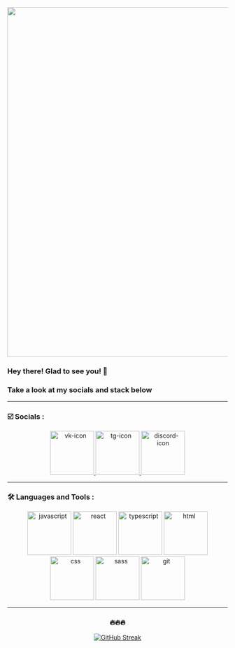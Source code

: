 <div id="header" align="center">
  <img src="https://media.giphy.com/media/zOvBKUUEERdNm/giphy.gif" style="width:800px;"/>
</div>

### Hey there! Glad to see you! :love_you_gesture:
### Take a look at my socials and stack below

---

### :ballot_box_with_check: Socials :

<div id="social-links" align="center">
  <a href="https://vk.com/dddkum">
    <img src="https://cdn-icons-png.flaticon.com/512/3669/3669937.png" alt="vk-icon" width="100"/>
  </a>
  <a href="https://t.me/dddddkum">
    <img src="https://cdn-icons-png.flaticon.com/512/3670/3670306.png" alt="tg-icon" width="100"/>
  </a>
  <a href="https://discordapp.com/users/739851384404312135/">
    <img src="https://cdn-icons-png.flaticon.com/512/5968/5968968.png" alt="discord-icon" width="100"/>
  </a>
</div>

---

### :hammer_and_wrench: Languages and Tools :

<div id="languages" align="center">
  <img src="https://cdn-icons-png.flaticon.com/512/2352/2352487.png" alt="javascript" width="100"/>
  <img src="https://cdn-icons-png.flaticon.com/512/10221/10221119.png" alt="react" width="100"/>
  <img src="https://cdn-icons-png.flaticon.com/512/5968/5968326.png" alt="typescript" width="100"/>
  <img src="https://cdn-icons-png.flaticon.com/512/10234/10234664.png" alt="html" width="100"/>
  <img src="https://cdn-icons-png.flaticon.com/512/10234/10234555.png" alt="css" width="100"/>
  <img src="https://cdn-icons-png.flaticon.com/512/5968/5968550.png" alt="sass" width="100"/>
  <img src="https://cdn-icons-png.flaticon.com/512/2111/2111432.png" alt="git" width="100"/>
  
--- 
  
### :fire::fire::fire:
[![GitHub Streak](http://github-readme-streak-stats.herokuapp.com?user=dddkum&theme=dark&background=000000)](https://git.io/streak-stats)
